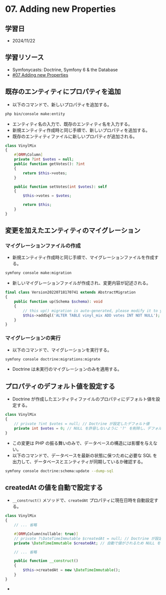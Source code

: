 # 07. Adding new Properties

## 学習日

- 2024/11/22

## 学習リソース

- Symfonycasts: Doctrine, Symfony 6 & the Database
- [#07 Adding new Properties](https://symfonycasts.com/screencast/symfony-doctrine/add-property)

## 既存のエンティティにプロパティを追加

- 以下のコマンドで、新しいプロパティを追加する。

```bash
php bin/console make:entity
```

- エンティティ名の入力で、既存のエンティティ名を入力する。
- 新規エンティティ作成時と同じ手順で、新しいプロパティを追加する。
- 既存のエンティティファイルに新しいプロパティが追加される。

```php
class VinylMix
{
    #[ORM\Column]
    private ?int $votes = null;
    public function getVotes(): ?int
    {
        return $this->votes;
    }

    public function setVotes(int $votes): self
    {
        $this->votes = $votes;

        return $this;
    }
}
```

## 変更を加えたエンティティのマイグレーション

### マイグレーションファイルの作成

- 新規エンティティ作成時と同じ手順で、マイグレーションファイルを作成する。

```bash
symfony console make:migration
```

- 新しいマイグレーションファイルが作成され、変更内容が記述される。

```php
final class Version20220718170741 extends AbstractMigration
{
    public function up(Schema $schema): void
    {
        // this up() migration is auto-generated, please modify it to your needs
        $this->addSql('ALTER TABLE vinyl_mix ADD votes INT NOT NULL');
    }
}
```

### マイグレーションの実行

- 以下のコマンドで、マイグレーションを実行する。

```bash
symfony console doctrine:migrations:migrate
```

- Doctrine は未実行のマイグレーションのみを適用する。

## プロパティのデフォルト値を設定する

- Doctrine が作成したエンティティファイルのプロパティにデフォルト値を設定する。

```php
class VinylMix
{
    // private ?int $votes = null; // Doctrine が設定したデフォルト値
    private int $votes = 0; // NULL を許容しないように '?' を削除し、デフォルト値を設定
}
```

- この変更は PHP の振る舞いのみで、データベースの構造には影響を与えない。
- 以下のコマンドで、データベースを最新の状態に保つために必要な SQL を出力して、データベースとエンティティが同期しているか確認する。

```bash
symfony console doctrine:schema:update --dump-sql
```

## createdAt の値を自動で設定する

- `__construct()` メソッドで、`createdAt` プロパティに現在日時を自動設定する。

```php
class VinylMix
{
    // ... 省略

    #[ORM\Column(nullable: true)]
    // private ?\DateTimeImmutable $createdAt = null; // Doctrine が設定したデフォルト値
    private \DateTimeImmutable $createdAt; // 自動で値がされるため NULL を許容しないように　'?' を削除し、デフォルト値を削除

    // ... 省略

    public function __construct()
    {
        $this->createdAt = new \DateTimeImmutable();
    }
}
```

-
